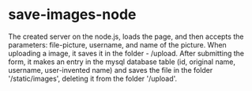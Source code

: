 # save-images-node
The created server on the node.js, loads the page, and then accepts the parameters: file-picture, username, and name of the picture.
When uploading a image, it saves it in the folder - /upload.
After submitting the form, it makes an entry in the mysql database table (id, original name, username, user-invented name) and saves the file in the folder '/static/images', 
deleting it from the folder  '/upload'.
